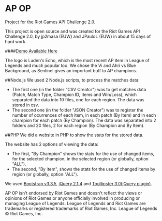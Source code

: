 # AP OP
Project for the Riot Games API Challenge 2.0.

This project is open source and was created for the Riot Games API Challenge 2.0, by jp2masa (EUW) and JPauloL (EUW) in about 15 days of hard work.

####<a href="http://ap-op.tk" target="_blank">Demo Available Here</a>

The logo is Luden's Echo, which is the most recent AP item in League of Legends and much popular too.
We chose the Vi and Ahri vs Blue Background, as Sentinel gives an important buff to AP champions.

##Node.js
We used 2 Node.js scripts, to process the matches data:

* The first one (in the folder "CSV Creator") was to get matches data (Patch, Match Type, Champion ID, Items and Win/Loss), which separated the data into 10 files, one for each region. The data was stored in csv.
* The second one (in the folder "JSON Creator") was to register the number of ocurrences of each item, in each patch (By Item) and in each champion for each patch (By Champion). The data was separated into 2 folders and 20 files, 2 for each region (By Champion and By Item).

##PHP
We did a website in PHP to show the stats for the stored data.

The website has 2 options of viewing the data:

* The first, "By Champion" shows the stats for the use of changed items, for the selected champion, in the selected region (or globally, option "ALL").
* The second, "By Item", shows the stats for the use of changed items by region (or globally, option "ALL").

We used [Bootstrap v3.3.5](http://getbootstrap.com/), [jQuery 2.1.4](http://jquery.com/) and [Tooltipster 3.0(jQuery plugin)](http://iamceege.github.io/tooltipster/).

AP OP isn't endorsed by Riot Games and doesn't reflect the views or opinions of Riot Games or anyone officially involved in producing or managing League of Legends. League of Legends and Riot Games are trademarks or registered trademarks of Riot Games, Inc. League of Legends © Riot Games, Inc.
